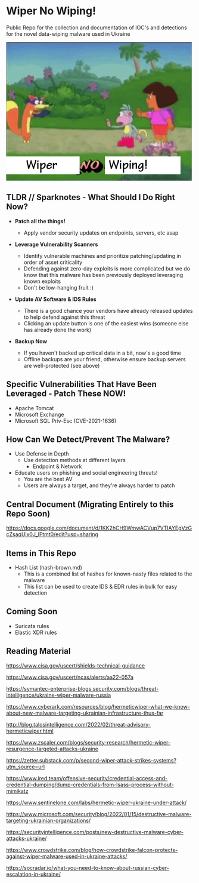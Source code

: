 # Wiper No Wiping!
Public Repo for the collection and documentation of IOC's and detections for the novel data-wiping malware used in Ukraine

![alt text](https://github.com/ben3636/wiper-no-wiping/blob/main/image.jpg)

## TLDR // Sparknotes - What Should I Do Right Now?
* **Patch all the things!**
   * Apply vendor security updates on endpoints, servers, etc asap

* **Leverage Vulnerability Scanners**
   * Identify vulnerable machines and prioritize patching/updating in order of asset criticality
   * Defending against zero-day exploits is more complicated but we do know that this malware has been previously deployed leveraging known exploits
   * Don't be low-hanging fruit :)

* **Update AV Software & IDS Rules**
   * There is a good chance your vendors have already released updates to help defend against this threat
   * Clicking an update button is one of the easiest wins (someone else has already done the work)

* **Backup Now**
   * If you haven't backed up critical data in a bit, now's a good time
   * Offline backups are your friend, otherwise ensure backup servers are well-protected (see above)

## Specific Vulnerabilities That Have Been Leveraged - Patch These NOW!
* Apache Tomcat
* Microsoft Exchange
* Microsoft SQL Priv-Esc (CVE-2021-1636)

## How Can We Detect/Prevent The Malware?
* Use Defense in Depth
   * Use detection methods at different layers
      * Endpoint & Network 
* Educate users on phishing and social engineering threats!
   * You are the best AV
   * Users are always a target, and they're always harder to patch

## Central Document (Migrating Entirely to this Repo Soon)
https://docs.google.com/document/d/1KK2hCH9WmwACVup7VTIAYEgVzGcZsaqUlx0J_IFtmt0/edit?usp=sharing

## Items in This Repo
* Hash List (hash-brown.md)
   * This is a combined list of hashes for known-nasty files related to the malware
   * This list can be used to create IDS & EDR rules in bulk for easy detection

## Coming Soon
* Suricata rules
* Elastic XDR rules

## Reading Material

https://www.cisa.gov/uscert/shields-technical-guidance

https://www.cisa.gov/uscert/ncas/alerts/aa22-057a

https://symantec-enterprise-blogs.security.com/blogs/threat-intelligence/ukraine-wiper-malware-russia

https://www.cyberark.com/resources/blog/hermeticwiper-what-we-know-about-new-malware-targeting-ukrainian-infrastructure-thus-far

http://blog.talosintelligence.com/2022/02/threat-advisory-hermeticwiper.html

https://www.zscaler.com/blogs/security-research/hermetic-wiper-resurgence-targeted-attacks-ukraine

https://zetter.substack.com/p/second-wiper-attack-strikes-systems?utm_source=url

https://www.ired.team/offensive-security/credential-access-and-credential-dumping/dump-credentials-from-lsass-process-without-mimikatz

https://www.sentinelone.com/labs/hermetic-wiper-ukraine-under-attack/

https://www.microsoft.com/security/blog/2022/01/15/destructive-malware-targeting-ukrainian-organizations/

https://securityintelligence.com/posts/new-destructive-malware-cyber-attacks-ukraine/

https://www.crowdstrike.com/blog/how-crowdstrike-falcon-protects-against-wiper-malware-used-in-ukraine-attacks/

https://socradar.io/what-you-need-to-know-about-russian-cyber-escalation-in-ukraine/


